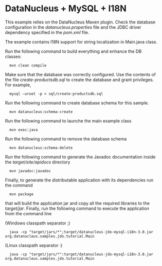 DataNucleus + MySQL + I18N
==========================

This example relies on the DataNucleus Maven plugin. Check the database configuration in the *datanucleus.properties* file and the JDBC driver dependency specified in the *pom.xml* file.

The example contains I18N support for string localization in Main.java class.

Run the following command to build everything and enhance the DB classes:

      mvn clean compile

Make sure that the database was correctly configured. Use the contents of the file *create-productsdb.sql* to create the database and grant privileges. For example,

      mysql –uroot -p < sql/create-productsdb.sql

Run the following command to create database schema for this sample.

      mvn datanucleus:schema-create

Run the following command to launche the main example class 

      mvn exec:java

Run the following command to remove the database schema

      mvn datanucleus:schema-delete

Run the following command to generate the Javadoc documentation inside the *target/site/apidocs* directory

      mvn javadoc:javadoc

Finally, to generate the distributable application with its dependencies run the command

      mvn package

that will build the application jar and copy all the required libraries to the *target/jar*.
Finally, run the following command to execute the application from the command line

(Windows classpath separator ;)

      java -cp "target/jars/*";target/datanucleus-jdo-mysql-i18n-3.0.jar org.datanucleus.samples.jdo.tutorial.Main

(Linux classpath separator :)

      java -cp "target/jars/*":target/datanucleus-jdo-mysql-i18n-3.0.jar org.datanucleus.samples.jdo.tutorial.Main
